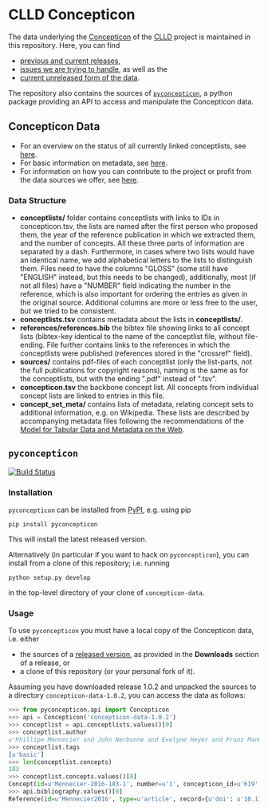 # CLLD Concepticon

The data underlying the [Concepticon](http://concepticon.clld.org) of the [CLLD](http://clld.org) project is maintained in this repository. Here, you can find 

* [previous and current releases](https://github.com/clld/concepticon-data/releases), 
* [issues we are trying to handle](https://github.com/clld/concepticon-data/issues), as well as the 
* [current unreleased form of the data](https://github.com/clld/concepticon-data/tree/master/concepticondata).

The repository also contains the sources of [`pyconcepticon`](#pyconcepticon), a python package providing an API to access and manipulate the Concepticon data.


## Concepticon Data

* For an overview on the status of all currently linked conceptlists, see [here](https://github.com/clld/concepticon-data/blob/master/concepticondata/conceptlists/README.md).
* For basic information on metadata, see [here](https://github.com/clld/concepticon-data/blob/master/concepticondata/concept_set_meta/README.md).
* For information on how you can contribute to the project or profit from the data sources we offer, see [here](https://github.com/clld/concepticon-data/blob/master/CONTRIBUTING.md).


### Data Structure

- **conceptlists/** folder contains conceptlists with links to IDs in concepticon.tsv, the 
  lists are named after the first person who proposed them, the year of the reference publication 
  in which we extracted them, and the number of concepts. All these three parts of information 
  are separated by a dash. Furthermore, in cases where two lists would have an identical name, 
  we add alphabetical letters to the lists to distinguish them. Files need to have the columns 
  "GLOSS" (some still have "ENGLISH" instead, but this needs to be changed), additionally, most 
  (if not all files) have a "NUMBER" field indicating the number in the reference, which is also 
  important for ordering the entries as given in the original source. Additional columns are more 
  or less free to the user, but we tried to be consistent.
- **conceptlists.tsv** contains metadata about the lists in **conceptlists/**.
- **references/references.bib** the bibtex file showing links to all concept lists (bibtex-key 
  identical to the name of the conceptlist file, without file-ending. File further contains links 
  to the references  in which the conceptlists were published (references stored in the "crossref" field). 
- **sources/** contains pdf-files of each conceptlist (only the list-parts, not the full publications 
  for copyright reasons), naming is the same as for the conceptlists, but with the ending ".pdf" instead of ".tsv".
- **concepticon.tsv** the backbone concept list. All concepts from individual concept lists are linked to entries in this file.
- **concept_set_meta/** contains lists of metadata, relating concept sets to additional information, e.g. on Wikipedia. 
  These lists are described by accompanying metadata files following the recommendations of the 
  [Model for Tabular Data and Metadata on the Web](http://www.w3.org/TR/tabular-data-model/).


<a id="pyconcepticon"> </a>
## `pyconcepticon`

[![Build Status](https://travis-ci.org/clld/concepticon-data.svg?branch=master)](https://travis-ci.org/clld/concepticon-data)

### Installation

`pyconcepticon` can be installed from [PyPI](https://pypi.python.org/pypi), e.g. using pip
```
pip install pyconcepticon
```
This will install the latest released version.

Alternatively (in particular if you want to hack on `pyconcepticon`), you can install from a clone of this repository;
i.e. running
```
python setup.py develop
```
in the top-level directory of your clone of `concepticon-data`.


### Usage

To use `pyconcepticon` you must have a local copy of the Concepticon data, i.e. either

* the sources of a [released version](https://github.com/clld/concepticon-data/releases), as provided in the **Downloads** section of a release, or
* a clone of this repository (or your personal fork of it).

Assuming you have downloaded release 1.0.2 and unpacked the sources to a directory `concepticon-data-1.0.2`, you can access
the data as follows:
```python
>>> from pyconcepticon.api import Concepticon
>>> api = Concepticon('concepticon-data-1.0.2')
>>> conceptlist = api.conceptlists.values()[0]
>>> conceptlist.author
u'Phillipe Mennecier and John Nerbonne and Evelyne Heyer and Franz Manni'
>>> conceptlist.tags
[u'basic']
>>> len(conceptlist.concepts)
183
>>> conceptlist.concepts.values()[0]
Concept(id=u'Mennecier-2016-183-1', number=u'1', concepticon_id=u'619', concepticon_gloss=u'ANIMAL', gloss=None, english=u'animal', attributes={u'russian': u'\u0436\u0438\u0432\u043e\u0442\u043d\u043e\u0435', u'swadesh_id': u'44', u'english_1': u'animal'})
>>> api.bibliography.values()[0]
Reference(id=u'Mennecier2016', type=u'article', record={u'doi': u'10.1163/22105832-00601015', u'author': u'Phillipe Mennecier and John Nerbonne and Evelyne Heyer and Franz Manni', u'journal': u'Language Dynamics and Change', u'title': u'A Central Asian language survey', u'number': u'1', u'volume': u'6', u'year': u'2016', u'pages': u'57\u201398'})
```

